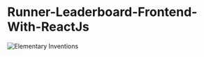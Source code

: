 # Runner-Leaderboard-Frontend-With-ReactJs

![Elementary Inventions](https://user-images.githubusercontent.com/53481851/96391276-d7644d80-11c0-11eb-822c-119ed065e647.png)
